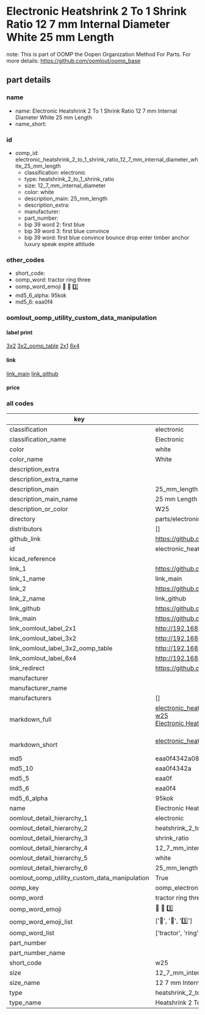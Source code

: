 # Electronic Heatshrink 2 To 1 Shrink Ratio 12 7 mm Internal Diameter White 25 mm Length  

note: This is part of OOMP the Oopen Organization Method For Parts. For more details: https://github.com/oomlout/oomp_base

##  part details
  







### name
* name: Electronic Heatshrink 2 To 1 Shrink Ratio 12 7 mm Internal Diameter White 25 mm Length
* name_short: 
### id
* oomp_id: electronic_heatshrink_2_to_1_shrink_ratio_12_7_mm_internal_diameter_white_25_mm_length
  * classification: electronic
  * type: heatshrink_2_to_1_shrink_ratio
  * size: 12_7_mm_internal_diameter
  * color: white
  * description_main: 25_mm_length
  * description_extra: 
  * manufacturer: 
  * part_number: 
  * bip 39 word 2: first blue
  * bip 39 word 3: first blue convince
  * bip 39 word: first blue convince bounce drop enter timber anchor luxury speak expire attitude

### other_codes
* short_code: 
* oomp_word: tractor ring three
* oomp_word_emoji :tractor: :ring: :three:
* md5_6_alpha: 95kok
* md5_6: eaa0f4






### oomlout_oomp_utility_custom_data_manipulation
#### label print
[3x2](http://192.168.1.245:1112/?label=oomp%2095kok)
[3x2_oomp_table](http://192.168.1.108:1112/?label=oomp%2095kok)
[2x1](http://192.168.1.242:1112/?label=oomp%2095kok)
[6x4](http://192.168.1.55:1112/?label=oomp%2095kok)    

#### link

[link_main](https://github.com/oomlout/oomlout_oomp_version_1_messy/tree/main/parts/electronic_heatshrink_2_to_1_shrink_ratio_12_7_mm_internal_diameter_white_25_mm_length) [link_github](https://github.com/oomlout/oomlout_oomp_version_1_messy/tree/main/parts/electronic_heatshrink_2_to_1_shrink_ratio_12_7_mm_internal_diameter_white_25_mm_length)                             

#### price







### all codes 
| key | value |  
| --- | --- |  
| classification | electronic |  
| classification_name | Electronic |  
| color | white |  
| color_name | White |  
| description_extra |  |  
| description_extra_name |  |  
| description_main | 25_mm_length |  
| description_main_name | 25 mm Length |  
| description_or_color | W25 |  
| directory | parts/electronic_heatshrink_2_to_1_shrink_ratio_12_7_mm_internal_diameter_white_25_mm_length |  
| distributors | [] |  
| github_link | https://github.com/oomlout/oomlout_oomp_part_src/tree/main/parts/electronic_heatshrink_2_to_1_shrink_ratio_12_7_mm_internal_diameter_white_25_mm_length |  
| id | electronic_heatshrink_2_to_1_shrink_ratio_12_7_mm_internal_diameter_white_25_mm_length |  
| kicad_reference |  |  
| link_1 | https://github.com/oomlout/oomlout_oomp_version_1_messy/tree/main/parts/electronic_heatshrink_2_to_1_shrink_ratio_12_7_mm_internal_diameter_white_25_mm_length |  
| link_1_name | link_main |  
| link_2 | https://github.com/oomlout/oomlout_oomp_version_1_messy/tree/main/parts/electronic_heatshrink_2_to_1_shrink_ratio_12_7_mm_internal_diameter_white_25_mm_length |  
| link_2_name | link_github |  
| link_github | https://github.com/oomlout/oomlout_oomp_version_1_messy/tree/main/parts/electronic_heatshrink_2_to_1_shrink_ratio_12_7_mm_internal_diameter_white_25_mm_length |  
| link_main | https://github.com/oomlout/oomlout_oomp_version_1_messy/tree/main/parts/electronic_heatshrink_2_to_1_shrink_ratio_12_7_mm_internal_diameter_white_25_mm_length |  
| link_oomlout_label_2x1 | http://192.168.1.242:1112/?label=oomp%2095kok |  
| link_oomlout_label_3x2 | http://192.168.1.245:1112/?label=oomp%2095kok |  
| link_oomlout_label_3x2_oomp_table | http://192.168.1.108:1112/?label=oomp%2095kok |  
| link_oomlout_label_6x4 | http://192.168.1.55:1112/?label=oomp%2095kok |  
| link_redirect | https://github.com/oomlout/oomlout_oomp_version_1_messy/tree/main/parts/electronic_heatshrink_2_to_1_shrink_ratio_12_7_mm_internal_diameter_white_25_mm_length |  
| manufacturer |  |  
| manufacturer_name |  |  
| manufacturers | [] |  
| markdown_full | [electronic_heatshrink_2_to_1_shrink_ratio_12_7_mm_internal_diameter_white_25_mm_length](none)<br>[w25](none)<br>[Electronic Heatshrink 2 To 1 Shrink Ratio 12 7 Mm Internal Diameter White 25 Mm Length](none)<br><br> |  
| markdown_short | [electronic_heatshrink_2_to_1_shrink_ratio_12_7_mm_internal_diameter_white_25_mm_length](none)<br><br> |  
| md5 | eaa0f4342a087c452da1b1a65f0612bb |  
| md5_10 | eaa0f4342a |  
| md5_5 | eaa0f |  
| md5_6 | eaa0f4 |  
| md5_6_alpha | 95kok |  
| name | Electronic Heatshrink 2 To 1 Shrink Ratio 12 7 mm Internal Diameter White 25 mm Length |  
| oomlout_detail_hierarchy_1 | electronic |  
| oomlout_detail_hierarchy_2 | heatshrink_2_to_1 |  
| oomlout_detail_hierarchy_3 | shrink_ratio |  
| oomlout_detail_hierarchy_4 | 12_7_mm_internal_diameter |  
| oomlout_detail_hierarchy_5 | white |  
| oomlout_detail_hierarchy_6 | 25_mm_length |  
| oomlout_oomp_utility_custom_data_manipulation | True |  
| oomp_key | oomp_electronic_heatshrink_2_to_1_shrink_ratio_12_7_mm_internal_diameter_white_25_mm_length |  
| oomp_word | tractor ring three |  
| oomp_word_emoji | :tractor: :ring: :three: |  
| oomp_word_emoji_list | [':tractor:', ':ring:', ':three:'] |  
| oomp_word_list | ['tractor', 'ring', 'three'] |  
| part_number |  |  
| part_number_name |  |  
| short_code | w25 |  
| size | 12_7_mm_internal_diameter |  
| size_name | 12 7 mm Internal Diameter |  
| type | heatshrink_2_to_1_shrink_ratio |  
| type_name | Heatshrink 2 To 1 Shrink Ratio |  
